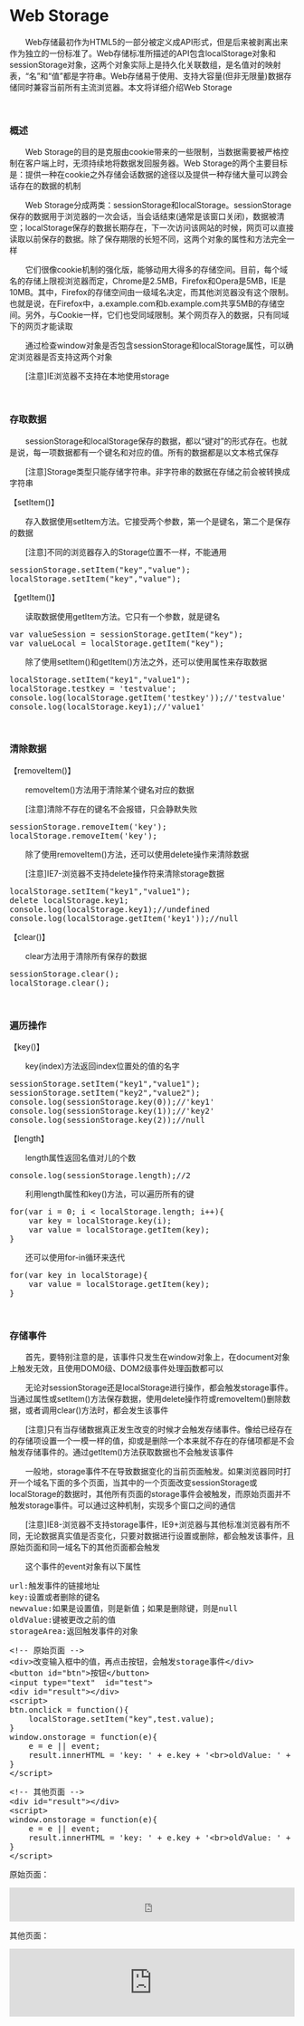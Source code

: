 # Web Storage

　　Web存储最初作为HTML5的一部分被定义成API形式，但是后来被剥离出来作为独立的一份标准了。Web存储标准所描述的API包含localStorage对象和sessionStorage对象，这两个对象实际上是持久化关联数组，是名值对的映射表，&ldquo;名&rdquo;和&ldquo;值&rdquo;都是字符串。Web存储易于使用、支持大容量(但非无限量)数据存储同时兼容当前所有主流浏览器。本文将详细介绍Web Storage

&nbsp;

### 概述

　　Web Storage的目的是克服由cookie带来的一些限制，当数据需要被严格控制在客户端上时，无须持续地将数据发回服务器。Web Storage的两个主要目标是：提供一种在cookie之外存储会话数据的途径以及提供一种存储大量可以跨会话存在的数据的机制

　　Web Storage分成两类：sessionStorage和localStorage。sessionStorage保存的数据用于浏览器的一次会话，当会话结束(通常是该窗口关闭)，数据被清空；localStorage保存的数据长期存在，下一次访问该网站的时候，网页可以直接读取以前保存的数据。除了保存期限的长短不同，这两个对象的属性和方法完全一样

　　它们很像cookie机制的强化版，能够动用大得多的存储空间。目前，每个域名的存储上限视浏览器而定，Chrome是2.5MB，Firefox和Opera是5MB，IE是10MB。其中，Firefox的存储空间由一级域名决定，而其他浏览器没有这个限制。也就是说，在Firefox中，a.example.com和b.example.com共享5MB的存储空间。另外，与Cookie一样，它们也受同域限制。某个网页存入的数据，只有同域下的网页才能读取

　　通过检查window对象是否包含sessionStorage和localStorage属性，可以确定浏览器是否支持这两个对象

　　[注意]IE浏览器不支持在本地使用storage

&nbsp;

### 存取数据

　　sessionStorage和localStorage保存的数据，都以&ldquo;键对&rdquo;的形式存在。也就是说，每一项数据都有一个键名和对应的值。所有的数据都是以文本格式保存

　　[注意]Storage类型只能存储字符串。非字符串的数据在存储之前会被转换成字符串

【setItem()】

　　存入数据使用setItem方法。它接受两个参数，第一个是键名，第二个是保存的数据

　　[注意]不同的浏览器存入的Storage位置不一样，不能通用

<div class="cnblogs_code">
<pre>sessionStorage.setItem("key","value");
localStorage.setItem("key","value");</pre>
</div>

【getItem()】

　　读取数据使用getItem方法。它只有一个参数，就是键名

<div class="cnblogs_code">
<pre>var valueSession = sessionStorage.getItem("key");
var valueLocal = localStorage.getItem("key");</pre>
</div>

　　除了使用setItem()和getItem()方法之外，还可以使用属性来存取数据

<div class="cnblogs_code">
<pre>localStorage.setItem("key1","value1");
localStorage.testkey = 'testvalue';
console.log(localStorage.getItem('testkey'));//'testvalue'
console.log(localStorage.key1);//'value1'</pre>
</div>

&nbsp;

### 清除数据

【removeItem()】

　　removeItem()方法用于清除某个键名对应的数据

　　[注意]清除不存在的键名不会报错，只会静默失败

<div class="cnblogs_code">
<pre>sessionStorage.removeItem('key');
localStorage.removeItem('key');</pre>
</div>

　　除了使用removeItem()方法，还可以使用delete操作来清除数据

　　[注意]IE7-浏览器不支持delete操作符来清除storage数据

<div class="cnblogs_code">
<pre>localStorage.setItem("key1","value1");
delete localStorage.key1;
console.log(localStorage.key1);//undefined
console.log(localStorage.getItem('key1'));//null</pre>
</div>

【clear()】

　　clear方法用于清除所有保存的数据

<div class="cnblogs_code">
<pre>sessionStorage.clear();
localStorage.clear(); </pre>
</div>

&nbsp;

### 遍历操作

【key()】

　　key(index)方法返回index位置处的值的名字

<div class="cnblogs_code">
<pre>sessionStorage.setItem("key1","value1");
sessionStorage.setItem("key2","value2");
console.log(sessionStorage.key(0));//'key1'
console.log(sessionStorage.key(1));//'key2'
console.log(sessionStorage.key(2));//null</pre>
</div>

【length】

　　length属性返回名值对儿的个数

<div class="cnblogs_code">
<pre>console.log(sessionStorage.length);//2</pre>
</div>

　　利用length属性和key()方法，可以遍历所有的键

<div class="cnblogs_code">
<pre>for(var i = 0; i &lt; localStorage.length; i++){
    var key = localStorage.key(i);
    var value = localStorage.getItem(key);
}</pre>
</div>

　　还可以使用for-in循环来迭代

<div class="cnblogs_code">
<pre>for(var key in localStorage){
    var value = localStorage.getItem(key);
}</pre>
</div>

&nbsp;

### 存储事件

　　首先，要特别注意的是，该事件只发生在window对象上，在document对象上触发无效，且使用DOM0级、DOM2级事件处理函数都可以

　　无论对sessionStorage还是localStorage进行操作，都会触发storage事件。当通过属性或setItem()方法保存数据，使用delete操作符或removeItem()删除数据，或者调用clear()方法时，都会发生该事件

　　[注意]只有当存储数据真正发生改变的时候才会触发存储事件。像给已经存在的存储项设置一个一模一样的值，抑或是删除一个本来就不存在的存储项都是不会触发存储事件的。通过getItem()方法获取数据也不会触发该事件

　　一般地，storage事件不在导致数据变化的当前页面触发。如果浏览器同时打开一个域名下面的多个页面，当其中的一个页面改变sessionStorage或localStorage的数据时，其他所有页面的storage事件会被触发，而原始页面并不触发storage事件。可以通过这种机制，实现多个窗口之间的通信

　　[注意]IE8-浏览器不支持storage事件，IE9+浏览器与其他标准浏览器有所不同，无论数据真实值是否变化，只要对数据进行设置或删除，都会触发该事件，且原始页面和同一域名下的其他页面都会触发

　　这个事件的event对象有以下属性

<div class="cnblogs_code">
<pre>url:触发事件的链接地址
key:设置或者删除的键名
newvalue:如果是设置值，则是新值；如果是删除键，则是null
oldValue:键被更改之前的值
storageArea:返回触发事件的对象</pre>
</div>
<div class="cnblogs_code">
<pre>&lt;!-- 原始页面 --&gt;
&lt;div&gt;改变输入框中的值，再点击按钮，会触发storage事件&lt;/div&gt;
&lt;button id="btn"&gt;按钮&lt;/button&gt;
&lt;input type="text"  id="test"&gt;
&lt;div id="result"&gt;&lt;/div&gt;
&lt;script&gt;
btn.onclick = function(){
    localStorage.setItem("key",test.value);
}
window.onstorage = function(e){
    e = e || event;
    result.innerHTML = 'key: ' + e.key + '&lt;br&gt;oldValue: ' + e.oldValue + '&lt;br&gt;newValue: ' + e.newValue + '&lt;br&gt;url: ' + e.url + '&lt;br&gt;storageArea: ' + e.storageArea;  
}
&lt;/script&gt;  </pre>
</div>
<div class="cnblogs_code">
<pre>&lt;!-- 其他页面 --&gt;
&lt;div id="result"&gt;&lt;/div&gt;
&lt;script&gt;
window.onstorage = function(e){
    e = e || event;
    result.innerHTML = 'key: ' + e.key + '&lt;br&gt;oldValue: ' + e.oldValue + '&lt;br&gt;newValue: ' + e.newValue + '&lt;br&gt;url: ' + e.url + '&lt;br&gt;storageArea: ' + e.storageArea;  
}
&lt;/script&gt;</pre>
</div>

原始页面：

<iframe style="width: 100%; height: 60px;" src="https://demo.xiaohuochai.site/js/storage/s1.html" frameborder="0" width="320" height="240"></iframe>

其他页面：

<iframe style="width: 100%; height: 120px;" src="https://demo.xiaohuochai.site/js/storage/s2.html" frameborder="0" width="320" height="240"></iframe>

